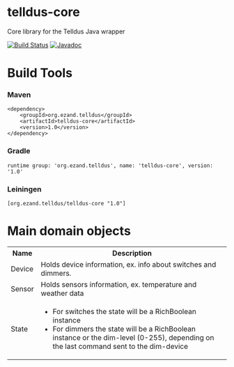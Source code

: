 # telldus-core
Core library for the Telldus Java wrapper

[![Build Status](https://travis-ci.org/ezand/telldus-core.svg?branch=master)](https://travis-ci.org/ezand/telldus-core)
[![Javadoc](http://javadoc-badge.appspot.com/org.ezand.telldus/telldus-core.svg?label=telldus-core)](http://ezand.org/javadocs/telldus-core/release/1.0/)

# Build Tools
### Maven
    <dependency>
        <groupId>org.ezand.telldus</groupId>
        <artifactId>telldus-core</artifactId>
        <version>1.0</version>
    </dependency>

### Gradle
    runtime group: 'org.ezand.telldus', name: 'telldus-core', version: '1.0'

### Leiningen
    [org.ezand.telldus/telldus-core "1.0"]

# Main domain objects
<table>
  <tr>
    <th>Name</th>
    <th>Description</th>
  </tr>
  <tr>
    <td>Device</td>
    <td>Holds device information, ex. info about switches and dimmers.</td>
  </tr>
  <tr>
    <td>Sensor</td>
    <td>Holds sensors information, ex. temperature and weather data</td>
  </tr>
  <tr>
    <td>State</td>
    <td>
      <ul>
        <li>For switches the state will be a RichBoolean instance</li>
        <li>For dimmers the state will be a RichBoolean instance or the dim-level (0-255), depending on the last command sent to the dim-device</li>
      </ul>
    </td>
  </tr>
</table>
